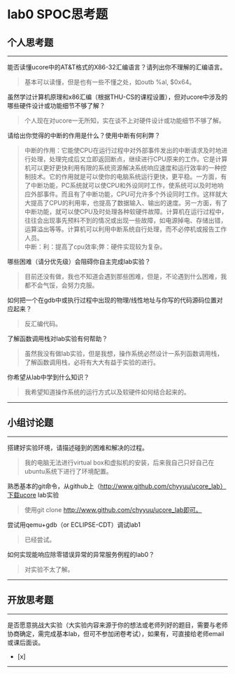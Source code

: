 # lab0 SPOC思考题

## 个人思考题

---

能否读懂ucore中的AT&T格式的X86-32汇编语言？请列出你不理解的汇编语言。
>基本可以读懂，但是也有一些不懂之处，如outb %al, $0x64。  

虽然学过计算机原理和x86汇编（根据THU-CS的课程设置），但对ucore中涉及的哪些硬件设计或功能细节不够了解？
>个人现在对ucore一无所知，实在谈不上对硬件设计或功能细节不够了解。

请给出你觉得的中断的作用是什么？使用中断有何利弊？
>中断的作用：它能使CPU在运行过程中对外部事件发出的中断请求及时地进行处理，处理完成后又立即返回断点，继续进行CPU原来的工作。它是计算机可以更好更快利用有限的系统资源解决系统响应速度和运行效率的一种控制技术。它的作用就是可以使你的电脑系统运行更快，更平稳。一方面，有了中断功能，PC系统就可以使CPU和外设同时工作，使系统可以及时地响应外部事件。而且有了中断功能，CPU可允许多个外设同时工作。这样就大大提高了CPU的利用率，也提高了数据输入、输出的速度。另一方面，有了中断功能，就可以使CPU及时处理各种软硬件故障。计算机在运行过程中，往往会出现事先预料不到的情况或出现一些故障，如电源掉电、存储出错，运算溢出等等。计算机可以利用中断系统自行处理，而不必停机或报告工作人员。  
中断：利：提高了cpu效率;弊：硬件实现较为复杂。

哪些困难（请分优先级）会阻碍你自主完成lab实验？
>目前还没有做，我也不知道会遇到那些困难，但是，不论遇到什么困难，我都不会气馁，会努力克服。

如何把一个在gdb中或执行过程中出现的物理/线性地址与你写的代码源码位置对应起来？
>反汇编代码。

了解函数调用栈对lab实验有何帮助？
>虽然我没有做lab实验，但是我想，操作系统必然设计一系列函数调用栈，了解函数调用栈，必将有大大有益于实验的进行。

你希望从lab中学到什么知识？
>我希望知道操作系统的运行方式以及软硬件如何结合起来的。

---

## 小组讨论题

---

搭建好实验环境，请描述碰到的困难和解决的过程。
>我的电脑无法进行virtual box和虚拟机的安装，后来我自己只好自己在ubuntu系统下进行了环境配置。

熟悉基本的git命令，从github上（http://www.github.com/chyyuu/ucore_lab）下载ucore lab实验
>使用git clone http://www.github.com/chyyuu/ucore_lab即可。

尝试用qemu+gdb（or ECLIPSE-CDT）调试lab1
>已经尝试。

如何实现能响应除零错误异常的异常服务例程的lab0？
>对实验不太了解。

---

## 开放思考题

---

是否愿意挑战大实验（大实验内容来源于你的想法或老师列好的题目，需要与老师协商确定，需完成基本lab，但可不参加闭卷考试），如果有，可直接给老师email或课后面谈。
- [x]  

>  

---
